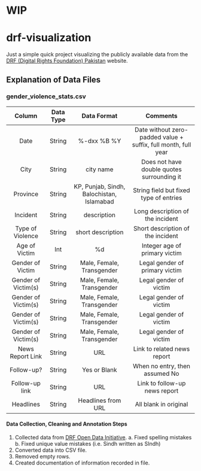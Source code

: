 # WIP

# drf-visualization

Just a simple quick project visualizing the publicly available data from the [DRF (Digital Rights Foundation) Pakistan](https://digitalrightsfoundation.pk/) website.

## Explanation of Data Files

### gender_violence_stats.csv
|       Column        | Data Type |                Data Format                |                            Comments                            |
|:-------------------:|:---------:|:-----------------------------------------:|:--------------------------------------------------------------:|
|        Date         |  String   |                %-dxx %B %Y                | Date without zero-padded value + suffix, full month, full year |
|        City         |  String   |                 city name                 |           Does not have double quotes surrounding it           |
|      Province       |  String   | KP, Punjab, Sindh, Balochistan, Islamabad |             String field but fixed type of entries             |
|      Incident       |  String   |                description                |                Long description of the incident                |
|  Type of Violence   |  String   |             short description             |               Short description of the incident                |
|    Age of Victim    |    Int    |                    %d                     |                 Integer age of primary victim                  |
|  Gender of Victim   |  String   |         Male, Female, Transgender         |                 Legal gender of primary victim                 |
| Gender of Victim(s) |  String   |         Male, Female, Transgender         |                     Legal gender of victim                     |
| Gender of Victim(s) |  String   |         Male, Female, Transgender         |                     Legal gender of victim                     |
| Gender of Victim(s) |  String   |         Male, Female, Transgender         |                     Legal gender of victim                     |
| Gender of Victim(s) |  String   |         Male, Female, Transgender         |                     Legal gender of victim                     |
|  News Report Link   |  String   |                    URL                    |                  Link to related news report                   |
|     Follow-up?      |  String   |               Yes or Blank                |                 When no entry, then assumed No                 |
|   Follow-up link    |  String   |                    URL                    |                 Link to follow-up news report                  |
|      Headlines      |  String   |            Headlines from URL             |                     All blank in original                      |

#### Data Collection, Cleaning and Annotation Steps
1. Collected data from [DRF Open Data Initiative](https://digitalrightsfoundation.pk/open-data-for-incidents-of-gender-based-violence-in-pakistan/).
   a. Fixed spelling mistakes
   b. Fixed unique value mistakes (i.e. Sindh written as SIndh)
2. Converted data into CSV file.
3. Removed empty rows.
4. Created documentation of information recorded in file.